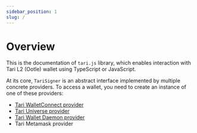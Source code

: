 ```yaml
---
sidebar_position: 1
slug: /
---
```


# Overview

This is the documentation of `tari.js` library, which enables interaction with Tari L2 (Ootle) wallet using TypeScript or JavaScript.

At its core, `TariSigner` is an abstract interface implemented by multiple concrete providers. To access a wallet, you need to create an instance of one of these providers:

- [Tari WalletConnect provider](./providers/wallet-connect.md)
- [Tari Universe provider](./providers/tari-universe.md)
- [Tari Wallet Daemon provider](./providers/wallet-daemon.md)
- Tari Metamask provider

